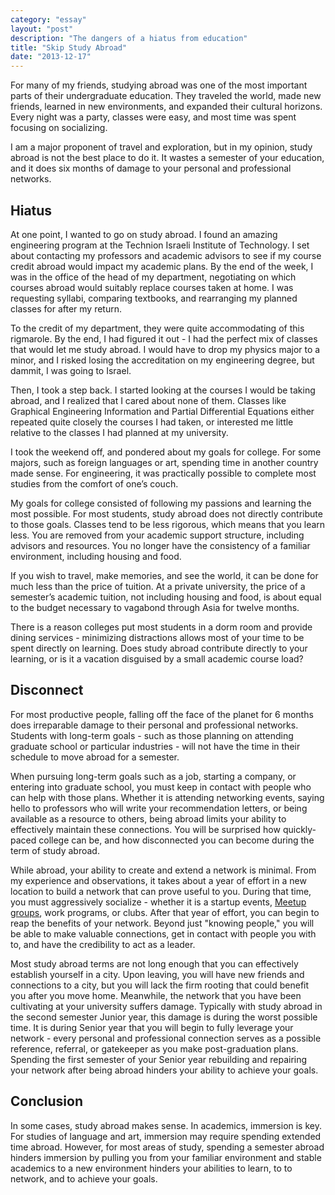 ```yaml
---
category: "essay"
layout: "post"
description: "The dangers of a hiatus from education"
title: "Skip Study Abroad"
date: "2013-12-17"
---
```



For many of my friends, studying abroad was one of the most important parts of their undergraduate education. They traveled the world, made new friends, learned in new environments, and expanded their cultural horizons. Every night was a party, classes were easy, and most time was spent focusing on socializing. 

I am a major proponent of travel and exploration, but in my opinion, study abroad is not the best place to do it. It wastes a semester of your education, and it does six months of damage to your personal and professional networks. 

## Hiatus

At one point, I wanted to go on study abroad. I found an amazing engineering program at the Technion Israeli Institute of Technology. I set about contacting my professors and academic advisors to see if my course credit abroad would impact my academic plans. By the end of the week, I was in the office of the head of my department, negotiating on which courses abroad would suitably replace courses taken at home. I was requesting syllabi, comparing textbooks, and rearranging my planned classes for after my return. 

To the credit of my department, they were quite accommodating of this rigmarole. By the end, I had figured it out - I had the perfect mix of classes that would let me study abroad. I would have to drop my physics major to a minor, and I risked losing the accreditation on my engineering degree, but dammit, I was going to Israel.  

Then, I took a step back. I started looking at the courses I would be taking abroad, and I realized that I cared about none of them. Classes like Graphical Engineering Information and Partial Differential Equations either repeated quite closely the courses I had taken, or interested me little relative to the classes I had planned at my university. 

I took the weekend off, and pondered about my goals for college. For some majors, such as foreign languages or art, spending time in another country made sense. For engineering, it was practically possible to complete most studies from the comfort of one’s couch. 

My goals for college consisted of following my passions and learning the most possible. For most students, study abroad does not directly contribute to those goals. Classes tend to be less rigorous, which means that you learn less. You are removed from your academic support structure, including advisors and resources. You no longer have the consistency of a familiar environment, including housing and food. 

If you wish to travel, make memories, and see the world, it can be done for much less than the price of tuition. At a private university, the price of a semester’s academic tuition, not including housing and food, is about equal to the budget necessary to vagabond through Asia for twelve months. 

There is a reason colleges put most students in a dorm room and provide dining services - minimizing distractions allows most of your time to be spent directly on learning. Does study abroad contribute directly to your learning, or is it a vacation disguised by a small academic course load?

## Disconnect

For most productive people, falling off the face of the planet for 6 months does irreparable damage to their personal and professional networks. Students with long-term goals - such as those planning on attending graduate school or particular industries - will not have the time in their schedule to move abroad for a semester.  

When pursuing long-term goals such as a job, starting a company, or entering into graduate school, you must keep in contact with people who can help with those plans. Whether it is attending networking events, saying hello to professors who will write your recommendation letters, or being available as a resource to others, being abroad limits your ability to effectively maintain these connections. You will be surprised how quickly-paced college can be, and how disconnected you can become during the term of study abroad. 

While abroad, your ability to create and extend a network is minimal. From my experience and observations, it takes about a year of effort in a new location to build a network that can prove useful to you. During that time, you must aggressively socialize - whether it is a startup events, [Meetup groups](http://www.meetup.com/), work programs, or clubs. After that year of effort, you can begin to reap the benefits of your network. Beyond just "knowing people," you will be able to make valuable connections, get in contact with people you with to, and have the credibility to act as a leader. 

Most study abroad terms are not long enough that you can effectively establish yourself in a city. Upon leaving, you will have new friends and connections to a city, but you will lack the firm rooting that could benefit you after you move home. Meanwhile, the network that you have been cultivating at your university suffers damage. Typically with study abroad in the second semester Junior year, this damage is during the worst possible time. It is during Senior year that you will begin to fully leverage your network - every personal and professional connection serves as a possible reference, referral, or gatekeeper as you make post-graduation plans. Spending the first semester of your Senior year rebuilding and repairing your network after being abroad hinders your ability to achieve your goals.

## Conclusion

In some cases, study abroad makes sense. In academics, immersion is key. For studies of language and art, immersion may require spending extended time abroad. However, for most areas of study, spending a semester abroad hinders immersion by pulling you from your familiar environment and stable academics to a new environment hinders your abilities to learn, to to network, and to achieve your goals. 
